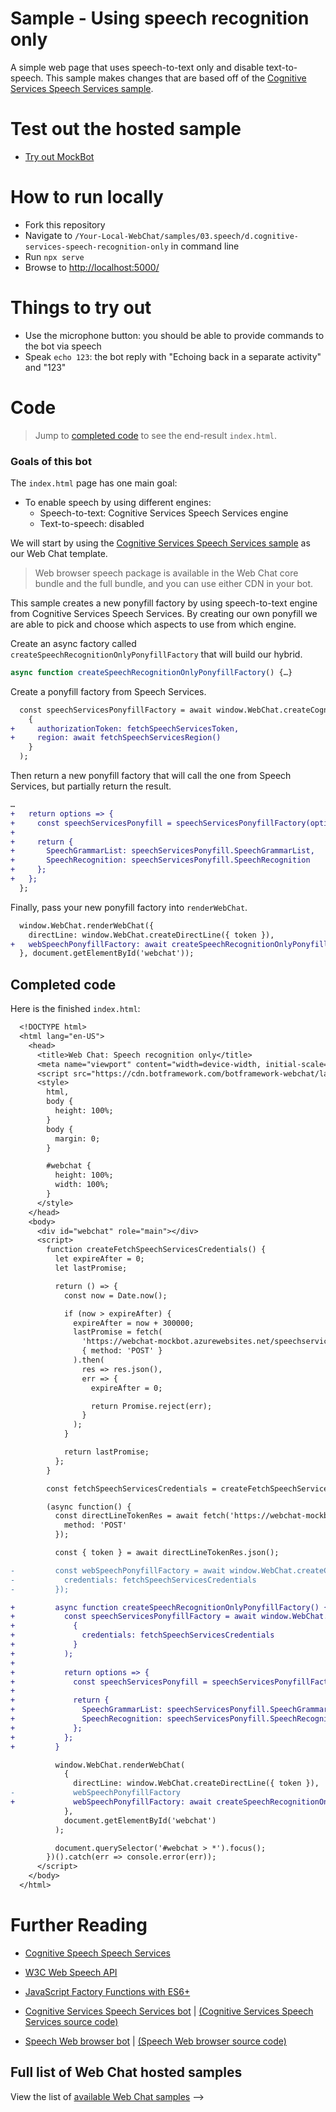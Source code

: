 # Sample - Using speech recognition only

A simple web page that uses speech-to-text only and disable text-to-speech. This sample makes changes that are based off of the [Cognitive Services Speech Services sample](./../03.speech/b.cognitive-speech-services-js/README.md).

# Test out the hosted sample

-  [Try out MockBot](https://microsoft.github.io/BotFramework-WebChat/03.speech/d.cognitive-services-speech-recognition-only)

# How to run locally

-  Fork this repository
-  Navigate to `/Your-Local-WebChat/samples/03.speech/d.cognitive-services-speech-recognition-only` in command line
-  Run `npx serve`
-  Browse to [http://localhost:5000/](http://localhost:5000/)

# Things to try out

-  Use the microphone button: you should be able to provide commands to the bot via speech
-  Speak `echo 123`: the bot reply with "Echoing back in a separate activity" and "123"

# Code

> Jump to [completed code](#completed-code) to see the end-result `index.html`.

### Goals of this bot

The `index.html` page has one main goal:

-  To enable speech by using different engines:
   -  Speech-to-text: Cognitive Services Speech Services engine
   -  Text-to-speech: disabled

We will start by using the [Cognitive Services Speech Services sample](./../03.speech/b.cognitive-speech-services-js/README.md) as our Web Chat template.

> Web browser speech package is available in the Web Chat core bundle and the full bundle, and you can use either CDN in your bot.

This sample creates a new ponyfill factory by using speech-to-text engine from Cognitive Services Speech Services. By creating our own ponyfill we are able to pick and choose which aspects to use from which engine.

Create an async factory called `createSpeechRecognitionOnlyPonyfillFactory` that will build our hybrid.

```js
async function createSpeechRecognitionOnlyPonyfillFactory() {…}
```

Create a ponyfill factory from Speech Services.

```diff
  const speechServicesPonyfillFactory = await window.WebChat.createCognitiveServicesSpeechServicesPonyfillFactory(
    {
+     authorizationToken: fetchSpeechServicesToken,
+     region: await fetchSpeechServicesRegion()
    }
  );
```

Then return a new ponyfill factory that will call the one from Speech Services, but partially return the result.

```diff
…
+   return options => {
+     const speechServicesPonyfill = speechServicesPonyfillFactory(options);
+
+     return {
+       SpeechGrammarList: speechServicesPonyfill.SpeechGrammarList,
+       SpeechRecognition: speechServicesPonyfill.SpeechRecognition
+     };
+   };
  };

```

Finally, pass your new ponyfill factory into `renderWebChat`.

```diff
  window.WebChat.renderWebChat({
    directLine: window.WebChat.createDirectLine({ token }),
+   webSpeechPonyfillFactory: await createSpeechRecognitionOnlyPonyfillFactory()
  }, document.getElementById('webchat'));
```

## Completed code

Here is the finished `index.html`:

```diff
  <!DOCTYPE html>
  <html lang="en-US">
    <head>
      <title>Web Chat: Speech recognition only</title>
      <meta name="viewport" content="width=device-width, initial-scale=1.0" />
      <script src="https://cdn.botframework.com/botframework-webchat/latest/webchat.js"></script>
      <style>
        html,
        body {
          height: 100%;
        }
        body {
          margin: 0;
        }

        #webchat {
          height: 100%;
          width: 100%;
        }
      </style>
    </head>
    <body>
      <div id="webchat" role="main"></div>
      <script>
        function createFetchSpeechServicesCredentials() {
          let expireAfter = 0;
          let lastPromise;

          return () => {
            const now = Date.now();

            if (now > expireAfter) {
              expireAfter = now + 300000;
              lastPromise = fetch(
                'https://webchat-mockbot.azurewebsites.net/speechservices/token',
                { method: 'POST' }
              ).then(
                res => res.json(),
                err => {
                  expireAfter = 0;

                  return Promise.reject(err);
                }
              );
            }

            return lastPromise;
          };
        }

        const fetchSpeechServicesCredentials = createFetchSpeechServicesCredentials();

        (async function() {
          const directLineTokenRes = await fetch('https://webchat-mockbot.azurewebsites.net/directline/token', {
            method: 'POST'
          });

          const { token } = await directLineTokenRes.json();

-         const webSpeechPonyfillFactory = await window.WebChat.createCognitiveServicesSpeechServicesPonyfillFactory({
-           credentials: fetchSpeechServicesCredentials
-         });

+         async function createSpeechRecognitionOnlyPonyfillFactory() {
+           const speechServicesPonyfillFactory = await window.WebChat.createCognitiveServicesSpeechServicesPonyfillFactory(
+             {
+               credentials: fetchSpeechServicesCredentials
+             }
+           );
+
+           return options => {
+             const speechServicesPonyfill = speechServicesPonyfillFactory(options);
+
+             return {
+               SpeechGrammarList: speechServicesPonyfill.SpeechGrammarList,
+               SpeechRecognition: speechServicesPonyfill.SpeechRecognition
+             };
+           };
+         }

          window.WebChat.renderWebChat(
            {
              directLine: window.WebChat.createDirectLine({ token }),
-             webSpeechPonyfillFactory
+             webSpeechPonyfillFactory: await createSpeechRecognitionOnlyPonyfillFactory()
            },
            document.getElementById('webchat')
          );

          document.querySelector('#webchat > *').focus();
        })().catch(err => console.error(err));
      </script>
    </body>
  </html>
```

# Further Reading

-  [Cognitive Speech Speech Services](https://azure.microsoft.com/en-us/services/cognitive-services/speech-services/)
-  [W3C Web Speech API](https://w3c.github.io/speech-api/)
-  [JavaScript Factory Functions with ES6+](https://medium.com/javascript-scene/javascript-factory-functions-with-es6-4d224591a8b1)

-  [Cognitive Services Speech Services bot](https://microsoft.github.io/BotFramework-WebChat/03.speech/b.cognitive-speech-services-js) | [(Cognitive Services Speech Services source code)](https://github.com/microsoft/BotFramework-WebChat/tree/master/samples/03.speech/b.cognitive-speech-services-js)
-  [Speech Web browser bot](https://microsoft.github.io/BotFramework-WebChat/03.speech/g.hybrid-speech) | [(Speech Web browser source code)](https://github.com/microsoft/BotFramework-WebChat/tree/master/samples/03.speech/g.hybrid-speech)

## Full list of Web Chat hosted samples

View the list of [available Web Chat samples](https://github.com/microsoft/BotFramework-WebChat/tree/master/samples) -->
